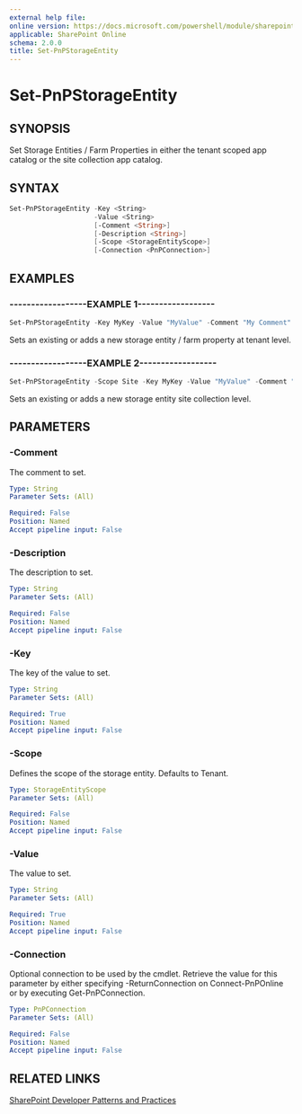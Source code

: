 ```yaml
---
external help file:
online version: https://docs.microsoft.com/powershell/module/sharepoint-pnp/set-pnpstorageentity
applicable: SharePoint Online
schema: 2.0.0
title: Set-PnPStorageEntity
---
```


# Set-PnPStorageEntity

## SYNOPSIS
Set Storage Entities / Farm Properties in either the tenant scoped app catalog or the site collection app catalog.

## SYNTAX 

```powershell
Set-PnPStorageEntity -Key <String>
                     -Value <String>
                     [-Comment <String>]
                     [-Description <String>]
                     [-Scope <StorageEntityScope>]
                     [-Connection <PnPConnection>]
```

## EXAMPLES

### ------------------EXAMPLE 1------------------
```powershell
Set-PnPStorageEntity -Key MyKey -Value "MyValue" -Comment "My Comment" -Description "My Description"
```

Sets an existing or adds a new storage entity / farm property at tenant level.

### ------------------EXAMPLE 2------------------
```powershell
Set-PnPStorageEntity -Scope Site -Key MyKey -Value "MyValue" -Comment "My Comment" -Description "My Description"
```

Sets an existing or adds a new storage entity site collection level.

## PARAMETERS

### -Comment
The comment to set.

```yaml
Type: String
Parameter Sets: (All)

Required: False
Position: Named
Accept pipeline input: False
```

### -Description
The description to set.

```yaml
Type: String
Parameter Sets: (All)

Required: False
Position: Named
Accept pipeline input: False
```

### -Key
The key of the value to set.

```yaml
Type: String
Parameter Sets: (All)

Required: True
Position: Named
Accept pipeline input: False
```

### -Scope
Defines the scope of the storage entity. Defaults to Tenant.

```yaml
Type: StorageEntityScope
Parameter Sets: (All)

Required: False
Position: Named
Accept pipeline input: False
```

### -Value
The value to set.

```yaml
Type: String
Parameter Sets: (All)

Required: True
Position: Named
Accept pipeline input: False
```

### -Connection
Optional connection to be used by the cmdlet. Retrieve the value for this parameter by either specifying -ReturnConnection on Connect-PnPOnline or by executing Get-PnPConnection.

```yaml
Type: PnPConnection
Parameter Sets: (All)

Required: False
Position: Named
Accept pipeline input: False
```

## RELATED LINKS

[SharePoint Developer Patterns and Practices](https://aka.ms/sppnp)